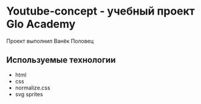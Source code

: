 # Youtube-concept - учебный проект Glo Academy
Проект выполнил Ванёк Половец

## Используемые технологии 
- html
- css
- normalize.css
- svg sprites
